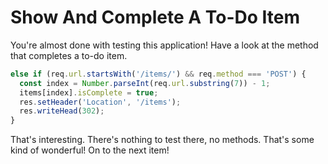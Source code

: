 # Show And Complete A To-Do Item

You're almost done with testing this application! Have a look at the method that
completes a to-do item.

```javascript
else if (req.url.startsWith('/items/') && req.method === 'POST') {
  const index = Number.parseInt(req.url.substring(7)) - 1;
  items[index].isComplete = true;
  res.setHeader('Location', '/items');
  res.writeHead(302);
}
```

That's interesting. There's nothing to test there, no methods. That's some kind
of wonderful! On to the next item!
